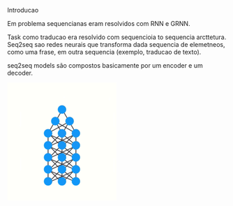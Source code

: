 

Introducao

Em problema sequencianas eram resolvidos com RNN e GRNN.

Task como traducao era resolvido com sequencioia to sequencia arcttetura.
Seq2seq sao redes neurais que transforma dada sequencia de elemetneos, como uma frase, em outra sequencia (exemplo, traducao de texto).

seq2seq models são compostos basicamente por um encoder e um decoder.

![image-20220402170231562](imagens/1_8eriEDJZisidMG_yyEDEAA.gif)